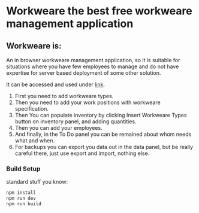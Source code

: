 # Workweare the best free workweare management application

## Workweare is:
An in browser workweare management application, so it is suitable for situations where you have few employees
to manage and do not have expertise for server based deployment of some other solution.  

It can be accessed and used under [link](http://workweare.s3-website-eu-west-1.amazonaws.com/).

1. First you need to add workweare types.
1. Then you need to add your work positions with workweare specification.
1. Then You can populate inventory by clicking Insert Workweare Types button on inventory panel, 
and adding quantities.
1. Then you can add your employees.
1. And finally, in the To Do panel you can be remained about whom needs what and when.
1. For backups you can export you data out in the data panel, but be really careful there, just use export and 
import, nothing else.



### Build Setup 
standard stuff you know:

```bash
npm install
npm run dev
npm run build
```





